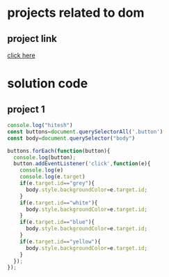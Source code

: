 # projects related to dom

## project link
[click here]()

# solution code

## project 1

``` javascript
console.log("hitesh")
const buttons=document.querySelectorAll('.button')
const body=document.querySelector("body")

buttons.forEach(function(button){
  console.log(button);
  button.addEventListener('click',function(e){
    console.log(e)
    console.log(e.target)
    if(e.target.id=="grey"){
      body.style.backgroundColor=e.target.id;
    }
    if(e.target.id=="white"){
      body.style.backgroundColor=e.target.id;
    }
    if(e.target.id=="blue"){
      body.style.backgroundColor=e.target.id;
    }
    if(e.target.id=="yellow"){
      body.style.backgroundColor=e.target.id;
    }
  });
});
```